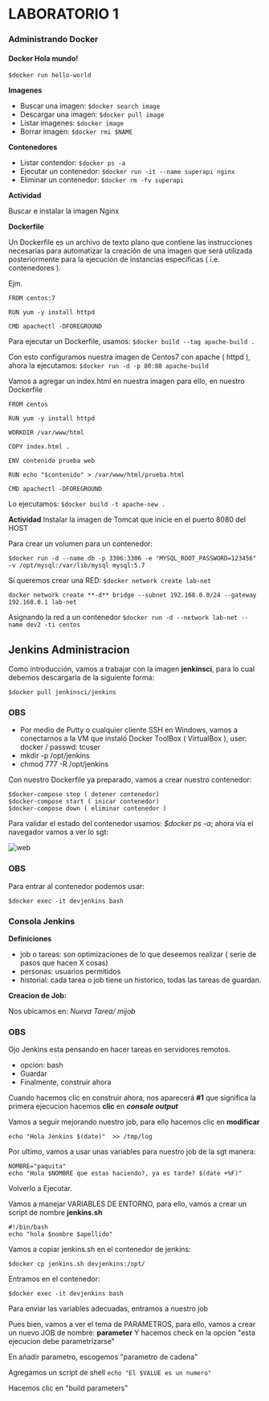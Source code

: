 # LABORATORIO 1 

### Administrando Docker

#### Docker Hola mundo!

```$docker run hello-world```


**Imagenes**

- Buscar una imagen: ```$docker search image```
- Descargar una imagen: ```$docker pull image```
- Listar imagenes: ```$docker image```
- Borrar imagen: ```$docker rmi $NAME```

**Contenedores**

- Listar contendor: ```$docker ps -a```
- Ejecutar un contenedor: ```$docker run -it --name superapi nginx```
- Eliminar un contenedor: ```$docker rm -fv superapi```

**Actividad**

Buscar e instalar la imagen Nginx

**Dockerfile**

Un Dockerfile es un archivo de texto plano que contiene las instrucciones necesarias para automatizar la creación de una imagen que será utilizada posteriormente para la ejecución de instancias específicas ( i.e. contenedores ).

Ejm.
```
FROM centos:7

RUN yum -y install httpd

CMD apachectl -DFOREGROUND
```


Para ejecutar un Dockerfile, usamos: ```$docker build --tag apache-build .  ```

Con esto configuramos nuestra imagen de Centos7 con apache ( httpd ), ahora la ejecutamos: ```$docker run -d -p 80:80 apache-build ```

Vamos a agregar un index.html en nuestra imagen para ello, en nuestro Dockerfile

```
FROM centos

RUN yum -y install httpd

WORKDIR /var/www/html

COPY index.html .

ENV contenido prueba web 

RUN echo "$contenido" > /var/www/html/prueba.html                                                                                                                     

CMD apachectl -DFOREGROUND
```

Lo ejecutamos: ```$docker build -t apache-new . ```

**Actividad**
Instalar la imagen de Tomcat que inicie en el puerto 8080 del HOST 


Para crear un volumen para un contenedor: 

```$docker run -d --name db -p 3306:3306 -e "MYSQL_ROOT_PASSWORD=123456" -v /opt/mysql:/var/lib/mysql mysql:5.7```

Si queremos crear una RED:
```$docker network create lab-net```

```docker network create **-d** bridge --subnet 192.168.0.0/24 --gateway 192.168.0.1 lab-net```

Asignando la red a un contenedor
```$docker run -d --network lab-net --name dev2 -ti centos```

## Jenkins Administracion

Como introducción,  vamos a trabajar con la imagen **jenkinsci**, para lo cual debemos descargarla de la siguiente forma:


```$docker pull jenkinsci/jenkins```

### OBS

- Por medio de Putty o cualquier cliente SSH en Windows, vamos a conectarnos a la VM que instaló Docker ToolBox ( VirtualBox ), user: docker / passwd: tcuser
- mkdir -p /opt/jenkins
- chmod 777 -R  /opt/jenkins

Con nuestro Dockerfile ya preparado, vamos a crear nuestro contenedor:

```$docker-compose up -d ( crea contenedor )
$docker-compose stop ( detener contenedor)
$docker-compose start ( inicar contenedor)
$docker-compose down ( eliminar contenedor )
```


Para validar el estado del contenedor usamos: *$docker ps -a*; ahora via el navegador vamos a ver lo sgt:

![web](https://github.com/kdetony/Lab-ADJG/blob/master/Lab/imagenes/jenkinsweb.png "Web Jenkins")


### OBS
Para entrar al contenedor podemos usar: 

```$docker exec -it devjenkins bash```


### Consola Jenkins

**Definiciones**

- job o tareas: son optimizaciones de lo que deseemos realizar ( serie de pasos que hacen X cosas)
- personas: usuarios permitidos
- historial: cada tarea o job tiene un historico, todas las tareas de guardan.


**Creacion de Job:**

Nos ubicamos en: *Nueva Tarea/ mijob*

### OBS
Ojo Jenkins esta pensando en hacer tareas en servidores remotos.

- opcion: bash
- Guardar
- Finalmente, construir ahora

Cuando hacemos clic en construir ahora, nos aparecerá  **#1** que significa la primera ejecucion
hacemos **clic** en ***console output***

Vamos a seguir mejorando nuestro job, para ello hacemos clic en **modificar**

```echo "Hola Jenkins $(date)"  >> /tmp/log```

Por ultimo, vamos a usar unas variables para nuestro job de la sgt manera:

```
NOMBRE="paquita"
echo "Hola $NOMBRE que estas haciendo?, ya es tarde? $(date +%F)" 
```

Volverlo a Ejecutar.


Vamos a manejar VARIABLES DE ENTORNO, para ello, vamos a crear un script de nombre **jenkins.sh**

```
#!/bin/bash
echo "hola $nombre $apellido"
```


Vamos a copiar jenkins.sh en el contenedor de jenkins:

```$docker cp jenkins.sh devjenkins:/opt/```

Entramos en el contenedor:

```$docker exec -it devjenkins bash```

Para enviar las variables adecuadas, entramos a nuestro job

Pues bien, vamos a ver el tema de PARAMETROS, para ello, vamos a crear un nuevo JOB de nombre: **parameter**
Y hacemos check en la opcion "esta ejecucion debe parametrizarse"

En añadir parametro, escogemos "parametro de cadena"

Agregamos un script de shell
```echo "El $VALUE es un numero"```

Hacemos clic en "build parameters"
